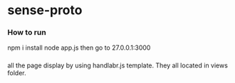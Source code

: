 # sense-proto
### How to run
npm i install
node app.js
then go to 27.0.0.1:3000

###
all the page display by using handlabr.js template.
They all located in views folder.
